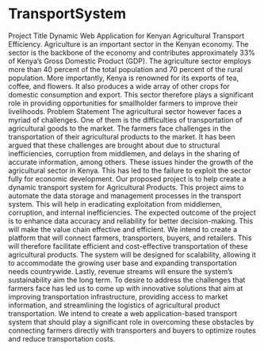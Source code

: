 # TransportSystem
Project Title
Dynamic Web Application for Kenyan Agricultural Transport Efficiency.
Agriculture is an important sector in the Kenyan economy. The sector is the backbone of the economy and contributes approximately 33% of Kenya’s Gross Domestic Product (GDP). The agriculture sector employs more than 40 percent of the total population and 70 percent of the rural population. More importantly, Kenya is renowned for its exports of tea, coffee, and flowers.  It also produces a wide array of other crops for domestic consumption and export. This sector therefore plays a significant role in providing opportunities for smallholder farmers to improve their livelihoods.
Problem Statement 
The agricultural sector however faces a myriad of challenges. One of them is the difficulties of transportation of agricultural goods to the market. The farmers face challenges in the transportation of their agricultural products to the market. It has been argued that these challenges are brought about due to structural inefficiencies, corruption from middlemen, and delays in the sharing of accurate information, among others. These issues hinder the growth of the agricultural sector in Kenya. This has led to the failure to exploit the sector fully for economic development.
Our proposed project is to help create a dynamic transport system for Agricultural Products. This project aims to automate the data storage and management processes in the transport system. This will help in eradicating exploitation from middlemen, corruption, and internal inefficiencies. The expected outcome of the project is to enhance data accuracy and reliability for better decision-making. This will make the value chain effective and efficient.
We intend to create a platform that will connect farmers, transporters, buyers, and retailers. This will therefore facilitate efficient and cost-effective transportation of these agricultural products. The system will be designed for scalability, allowing it to accommodate the growing user base and expanding transportation needs countrywide. Lastly, revenue streams will ensure the system’s sustainability aim the long term.
To desire to address the challenges that farmers face has led us to come up with innovative solutions that aim at improving transportation infrastructure, providing access to market information, and streamlining the logistics of agricultural product transportation. We intend to create a web application-based transport system that should play a significant role in overcoming these obstacles by connecting farmers directly with transporters and buyers to optimize routes and reduce transportation costs.
